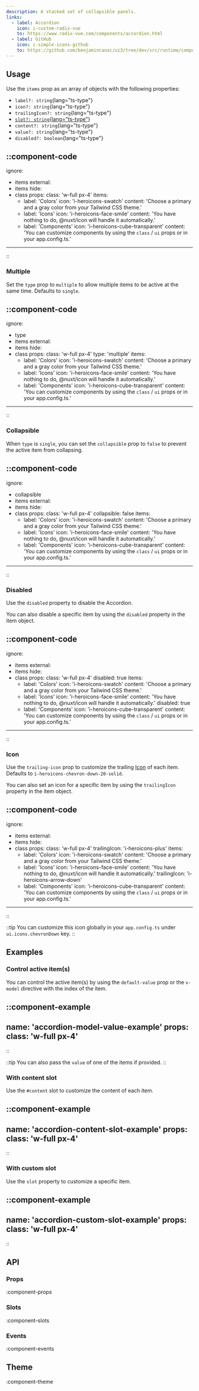 ```yaml
---
description: A stacked set of collapsible panels.
links:
  - label: Accordion
    icon: i-custom-radix-vue
    to: https://www.radix-vue.com/components/accordion.html
  - label: GitHub
    icon: i-simple-icons-github
    to: https://github.com/benjamincanac/ui3/tree/dev/src/runtime/components/Accordion.vue
---
```


## Usage

Use the `items` prop as an array of objects with the following properties:

- `label?: string`{lang="ts-type"}
- `icon?: string`{lang="ts-type"}
- `trailingIcon?: string`{lang="ts-type"}
- [`slot?: string`{lang="ts-type"}](#with-custom-slot)
- `content?: string`{lang="ts-type"}
- `value?: string`{lang="ts-type"}
- `disabled?: boolean`{lang="ts-type"}

::component-code
---
ignore:
  - items
external:
  - items
hide:
  - class
props:
  class: 'w-full px-4'
  items:
    - label: 'Colors'
      icon: 'i-heroicons-swatch'
      content: 'Choose a primary and a gray color from your Tailwind CSS theme.'
    - label: 'Icons'
      icon: 'i-heroicons-face-smile'
      content: 'You have nothing to do, @nuxt/icon will handle it automatically.'
    - label: 'Components'
      icon: 'i-heroicons-cube-transparent'
      content: 'You can customize components by using the `class` / `ui` props or in your app.config.ts.'
---
::

### Multiple

Set the `type` prop to `multiple` to allow multiple items to be active at the same time. Defaults to `single`.

::component-code
---
ignore:
  - type
  - items
external:
  - items
hide:
  - class
props:
  class: 'w-full px-4'
  type: 'multiple'
  items:
    - label: 'Colors'
      icon: 'i-heroicons-swatch'
      content: 'Choose a primary and a gray color from your Tailwind CSS theme.'
    - label: 'Icons'
      icon: 'i-heroicons-face-smile'
      content: 'You have nothing to do, @nuxt/icon will handle it automatically.'
    - label: 'Components'
      icon: 'i-heroicons-cube-transparent'
      content: 'You can customize components by using the `class` / `ui` props or in your app.config.ts.'
---
::

### Collapsible

When `type` is `single`, you can set the `collapsible` prop to `false` to prevent the active item from collapsing.

::component-code
---
ignore:
  - collapsible
  - items
external:
  - items
hide:
  - class
props:
  class: 'w-full px-4'
  collapsible: false
  items:
    - label: 'Colors'
      icon: 'i-heroicons-swatch'
      content: 'Choose a primary and a gray color from your Tailwind CSS theme.'
    - label: 'Icons'
      icon: 'i-heroicons-face-smile'
      content: 'You have nothing to do, @nuxt/icon will handle it automatically.'
    - label: 'Components'
      icon: 'i-heroicons-cube-transparent'
      content: 'You can customize components by using the `class` / `ui` props or in your app.config.ts.'
---
::

### Disabled

Use the `disabled` property to disable the Accordion.

You can also disable a specific item by using the `disabled` property in the item object.

::component-code
---
ignore:
  - items
external:
  - items
hide:
  - class
props:
  class: 'w-full px-4'
  disabled: true
  items:
    - label: 'Colors'
      icon: 'i-heroicons-swatch'
      content: 'Choose a primary and a gray color from your Tailwind CSS theme.'
    - label: 'Icons'
      icon: 'i-heroicons-face-smile'
      content: 'You have nothing to do, @nuxt/icon will handle it automatically.'
      disabled: true
    - label: 'Components'
      icon: 'i-heroicons-cube-transparent'
      content: 'You can customize components by using the `class` / `ui` props or in your app.config.ts.'
---
::

### Icon

Use the `trailing-icon` prop to customize the trailing [Icon](/components/icon) of each item. Defaults to `i-heroicons-chevron-down-20-solid`.

You can also set an icon for a specific item by using the `trailingIcon` property in the item object.

::component-code
---
ignore:
  - items
external:
  - items
hide:
  - class
props:
  class: 'w-full px-4'
  trailingIcon: 'i-heroicons-plus'
  items:
    - label: 'Colors'
      icon: 'i-heroicons-swatch'
      content: 'Choose a primary and a gray color from your Tailwind CSS theme.'
    - label: 'Icons'
      icon: 'i-heroicons-face-smile'
      content: 'You have nothing to do, @nuxt/icon will handle it automatically.'
      trailingIcon: 'i-heroicons-arrow-down'
    - label: 'Components'
      icon: 'i-heroicons-cube-transparent'
      content: 'You can customize components by using the `class` / `ui` props or in your app.config.ts.'
---
::

::tip
You can customize this icon globally in your `app.config.ts` under `ui.icons.chevronDown` key.
::

## Examples

### Control active item(s)

You can control the active item(s) by using the `default-value` prop or the `v-model` directive with the index of the item.

::component-example
---
name: 'accordion-model-value-example'
props:
  class: 'w-full px-4'
---
::

::tip
You can also pass the `value` of one of the items if provided.
::

### With content slot

Use the `#content` slot to customize the content of each item.

::component-example
---
name: 'accordion-content-slot-example'
props:
  class: 'w-full px-4'
---
::

### With custom slot

Use the `slot` property to customize a specific item.

::component-example
---
name: 'accordion-custom-slot-example'
props:
  class: 'w-full px-4'
---
::

## API

### Props

:component-props

### Slots

:component-slots

### Events

:component-events

## Theme

:component-theme
